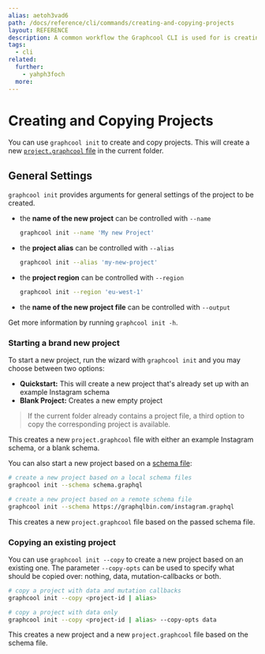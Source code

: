 ```yaml
---
alias: aetoh3vad6
path: /docs/reference/cli/commands/creating-and-copying-projects
layout: REFERENCE
description: A common workflow the Graphcool CLI is used for is creating and copying projects.
tags:
  - cli
related:
  further:
    - yahph3foch
  more:
---
```


# Creating and Copying Projects

You can use `graphcool init` to create and copy projects. This will create a new [`project.graphcool` file](!alias-ow2yei7mew) in the current folder.

## General Settings

`graphcool init` provides arguments for general settings of the project to be created.

* the **name of the new project** can be controlled with `--name`

  ```sh
  graphcool init --name 'My new Project'
  ```

* the **project alias** can be controlled with `--alias`

  ```sh
  graphcool init --alias 'my-new-project'
  ```

* the **project region** can be controlled with `--region`

  ```sh
  graphcool init --region 'eu-west-1'
  ```

* the **name of the new project file** can be controlled with `--output`

Get more information by running `graphcool init -h`.

### Starting a brand new project

To start a new project, run the wizard with `graphcool init` and you may choose between two options:

* **Quickstart:** This will create a new project that's already set up with an example Instagram schema
* **Blank Project:** Creates a new empty project

> If the current folder already contains a project file, a third option to copy the corresponding project is available.

This creates a new `project.graphcool` file with either an example Instagram schema, or a blank schema.

You can also start a new project based on a [schema file](!alias-aeph6oyeez):

```sh
# create a new project based on a local schema files
graphcool init --schema schema.graphql

# create a new project based on a remote schema file
graphcool init --schema https://graphqlbin.com/instagram.graphql
```

This creates a new `project.graphcool` file based on the passed schema file.

### Copying an existing project

You can use `graphcool init --copy` to create a new project based on an existing one. The parameter `--copy-opts` can be used to specify what should be copied over: nothing, data, mutation-callbacks or both.

```sh
# copy a project with data and mutation callbacks
graphcool init --copy <project-id | alias>

# copy a project with data only
graphcool init --copy <project-id | alias> --copy-opts data
```

This creates a new project and a new `project.graphcool` file based on the schema file.
